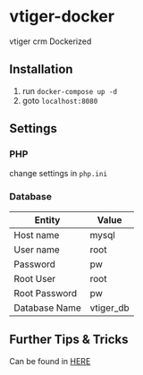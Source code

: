 # vtiger-docker
vtiger crm Dockerized

## Installation

1. run `docker-compose up -d`
2. goto `localhost:8080`

## Settings

### PHP
change settings in `php.ini`

### Database
| Entity        | Value     |
|---------------|-----------|
| Host name     | mysql     |
| User name     | root      |
| Password      | pw        |
| Root User     | root      |
| Root Password | pw        |
| Database Name | vtiger_db |

## Further Tips & Tricks

Can be found in [HERE](tipsAndTricks.md)